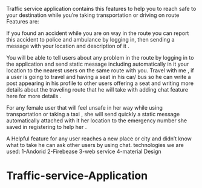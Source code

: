 Traffic service application contains this features to help you to reach safe to your destination while you’re taking transportation or driving on route
Features are:

If you found an accident while you are on way in the route you can report this accident to police and ambulance by logging in, then sending a message with your location and description of it .


You will be able to tell users about any problem in the route by logging in to the application and send static message including automatically in it your location to the nearest users on the same route with you.
Travel with me , if a user is going to travel and having a seat in his car/ bus so he can write a post appearing in his profile to other users offering a seat and writing more details about the traveling route that he will take with adding chat feature here for more details .

For any female user that will feel unsafe in her way while using transportation or taking a taxi , she will send quickly a static message automatically attached with it her location to the emergency number she saved in registering to help her .

A Helpful feature for any user reaches a new place or city and didn’t know what to take he can ask other users by using chat.
technologies we are used:
1-Andorid
2-Firebease
3-web service
4-material Design
# Traffic-service-Application
